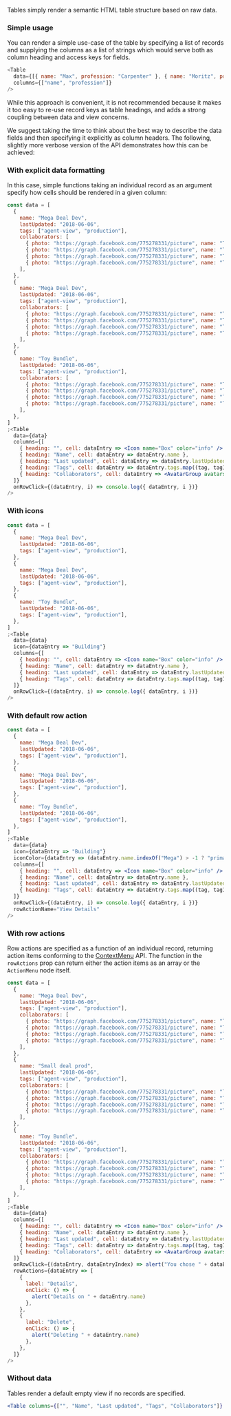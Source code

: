 Tables simply render a semantic HTML table structure based on raw data.

### Simple usage

You can render a simple use-case of the table by specifying a list of records and supplying the columns as a list of strings which would serve both as column heading and access keys for fields.

```js
<Table
  data={[{ name: "Max", profession: "Carpenter" }, { name: "Moritz", profession: "Baker" }]}
  columns={["name", "profession"]}
/>
```

While this approach is convenient, it is not recommended because it makes it too easy to re-use record keys as table headings, and adds a strong coupling between data and view concerns.

We suggest taking the time to think about the best way to describe the data fields and then specifying it explicitly as column headers. The following, slightly more verbose version of the API demonstrates how this can be achieved:

### With explicit data formatting

In this case, simple functions taking an individual record as an argument specify how cells should be rendered in a given column:

```jsx
const data = [
  {
    name: "Mega Deal Dev",
    lastUpdated: "2018-06-06",
    tags: ["agent-view", "production"],
    collaborators: [
      { photo: "https://graph.facebook.com/775278331/picture", name: "Tejas Kumar" },
      { photo: "https://graph.facebook.com/775278331/picture", name: "Tejas Kumar" },
      { photo: "https://graph.facebook.com/775278331/picture", name: "Tejas Kumar" },
      { photo: "https://graph.facebook.com/775278331/picture", name: "Tejas Kumar" },
    ],
  },
  {
    name: "Mega Deal Dev",
    lastUpdated: "2018-06-06",
    tags: ["agent-view", "production"],
    collaborators: [
      { photo: "https://graph.facebook.com/775278331/picture", name: "Tejas Kumar" },
      { photo: "https://graph.facebook.com/775278331/picture", name: "Tejas Kumar" },
      { photo: "https://graph.facebook.com/775278331/picture", name: "Tejas Kumar" },
      { photo: "https://graph.facebook.com/775278331/picture", name: "Tejas Kumar" },
    ],
  },
  {
    name: "Toy Bundle",
    lastUpdated: "2018-06-06",
    tags: ["agent-view", "production"],
    collaborators: [
      { photo: "https://graph.facebook.com/775278331/picture", name: "Tejas Kumar" },
      { photo: "https://graph.facebook.com/775278331/picture", name: "Tejas Kumar" },
      { photo: "https://graph.facebook.com/775278331/picture", name: "Tejas Kumar" },
      { photo: "https://graph.facebook.com/775278331/picture", name: "Tejas Kumar" },
    ],
  },
]
;<Table
  data={data}
  columns={[
    { heading: "", cell: dataEntry => <Icon name="Box" color="info" /> },
    { heading: "Name", cell: dataEntry => dataEntry.name },
    { heading: "Last updated", cell: dataEntry => dataEntry.lastUpdated },
    { heading: "Tags", cell: dataEntry => dataEntry.tags.map((tag, tagIndex) => <Chip key={tagIndex}>{tag}</Chip>) },
    { heading: "Collaborators", cell: dataEntry => <AvatarGroup avatars={dataEntry.collaborators} /> },
  ]}
  onRowClick={(dataEntry, i) => console.log({ dataEntry, i })}
/>
```

### With icons

```jsx
const data = [
  {
    name: "Mega Deal Dev",
    lastUpdated: "2018-06-06",
    tags: ["agent-view", "production"],
  },
  {
    name: "Mega Deal Dev",
    lastUpdated: "2018-06-06",
    tags: ["agent-view", "production"],
  },
  {
    name: "Toy Bundle",
    lastUpdated: "2018-06-06",
    tags: ["agent-view", "production"],
  },
]
;<Table
  data={data}
  icon={dataEntry => "Building"}
  columns={[
    { heading: "", cell: dataEntry => <Icon name="Box" color="info" /> },
    { heading: "Name", cell: dataEntry => dataEntry.name },
    { heading: "Last updated", cell: dataEntry => dataEntry.lastUpdated },
    { heading: "Tags", cell: dataEntry => dataEntry.tags.map((tag, tagIndex) => <Chip key={tagIndex}>{tag}</Chip>) },
  ]}
  onRowClick={(dataEntry, i) => console.log({ dataEntry, i })}
/>
```

### With default row action

```jsx
const data = [
  {
    name: "Mega Deal Dev",
    lastUpdated: "2018-06-06",
    tags: ["agent-view", "production"],
  },
  {
    name: "Mega Deal Dev",
    lastUpdated: "2018-06-06",
    tags: ["agent-view", "production"],
  },
  {
    name: "Toy Bundle",
    lastUpdated: "2018-06-06",
    tags: ["agent-view", "production"],
  },
]
;<Table
  data={data}
  icon={dataEntry => "Building"}
  iconColor={dataEntry => (dataEntry.name.indexOf("Mega") > -1 ? "primary" : "gray")}
  columns={[
    { heading: "", cell: dataEntry => <Icon name="Box" color="info" /> },
    { heading: "Name", cell: dataEntry => dataEntry.name },
    { heading: "Last updated", cell: dataEntry => dataEntry.lastUpdated },
    { heading: "Tags", cell: dataEntry => dataEntry.tags.map((tag, tagIndex) => <Chip key={tagIndex}>{tag}</Chip>) },
  ]}
  onRowClick={(dataEntry, i) => console.log({ dataEntry, i })}
  rowActionName="View Details"
/>
```

### With row actions

Row actions are specified as a function of an individual record, returning action items conforming to the [ContextMenu](/#ContextMenu) API. The function in the `rowActions` prop can return either the action items as an array or the `ActionMenu` node itself.

```jsx
const data = [
  {
    name: "Mega Deal Dev",
    lastUpdated: "2018-06-06",
    tags: ["agent-view", "production"],
    collaborators: [
      { photo: "https://graph.facebook.com/775278331/picture", name: "Tejas Kumar" },
      { photo: "https://graph.facebook.com/775278331/picture", name: "Tejas Kumar" },
      { photo: "https://graph.facebook.com/775278331/picture", name: "Tejas Kumar" },
      { photo: "https://graph.facebook.com/775278331/picture", name: "Tejas Kumar" },
    ],
  },
  {
    name: "Small deal prod",
    lastUpdated: "2018-06-06",
    tags: ["agent-view", "production"],
    collaborators: [
      { photo: "https://graph.facebook.com/775278331/picture", name: "Tejas Kumar" },
      { photo: "https://graph.facebook.com/775278331/picture", name: "Tejas Kumar" },
      { photo: "https://graph.facebook.com/775278331/picture", name: "Tejas Kumar" },
      { photo: "https://graph.facebook.com/775278331/picture", name: "Tejas Kumar" },
    ],
  },
  {
    name: "Toy Bundle",
    lastUpdated: "2018-06-06",
    tags: ["agent-view", "production"],
    collaborators: [
      { photo: "https://graph.facebook.com/775278331/picture", name: "Tejas Kumar" },
      { photo: "https://graph.facebook.com/775278331/picture", name: "Tejas Kumar" },
      { photo: "https://graph.facebook.com/775278331/picture", name: "Tejas Kumar" },
      { photo: "https://graph.facebook.com/775278331/picture", name: "Tejas Kumar" },
    ],
  },
]
;<Table
  data={data}
  columns={[
    { heading: "", cell: dataEntry => <Icon name="Box" color="info" /> },
    { heading: "Name", cell: dataEntry => dataEntry.name },
    { heading: "Last updated", cell: dataEntry => dataEntry.lastUpdated },
    { heading: "Tags", cell: dataEntry => dataEntry.tags.map((tag, tagIndex) => <Chip key={tagIndex}>{tag}</Chip>) },
    { heading: "Collaborators", cell: dataEntry => <AvatarGroup avatars={dataEntry.collaborators} /> },
  ]}
  onRowClick={(dataEntry, dataEntryIndex) => alert("You chose " + dataEntry.name)}
  rowActions={dataEntry => [
    {
      label: "Details",
      onClick: () => {
        alert("Details on " + dataEntry.name)
      },
    },
    {
      label: "Delete",
      onClick: () => {
        alert("Deleting " + dataEntry.name)
      },
    },
  ]}
/>
```

### Without data

Tables render a default empty view if no records are specified.

```jsx
<Table columns={["", "Name", "Last updated", "Tags", "Collaborators"]} data={[]} />
```
